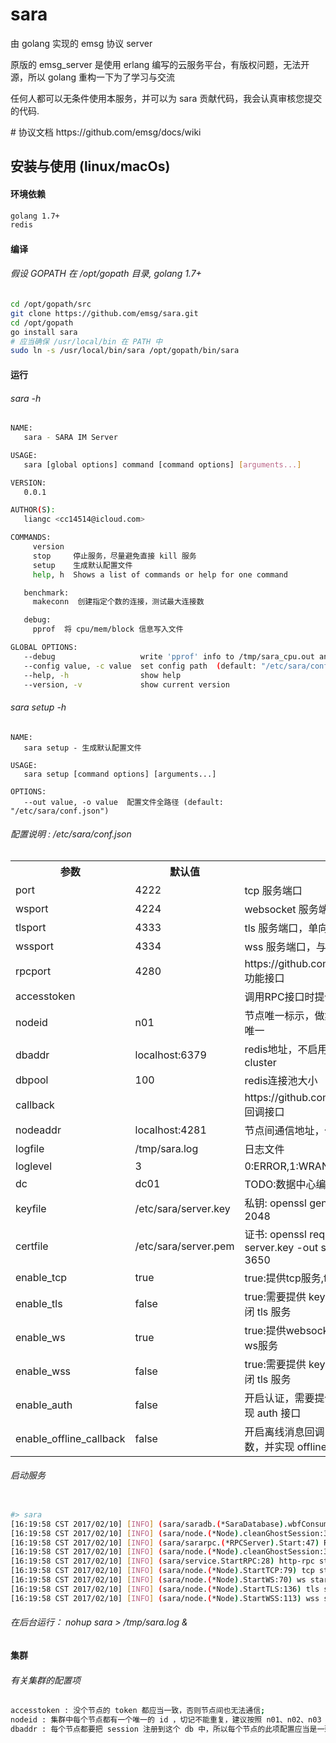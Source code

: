 # sara
<p>由 golang 实现的 emsg 协议 server</p>
<p>原版的 emsg_server 是使用 erlang 编写的云服务平台，有版权问题，无法开源，所以 golang 重构一下为了学习与交流<p> 
<p>任何人都可以无条件使用本服务，并可以为 sara 贡献代码，我会认真审核您提交的代码.</p>
# 协议文档
https://github.com/emsg/docs/wiki

## 安装与使用 (linux/macOs)
#### 环境依赖
```sh
golang 1.7+
redis
```

#### 编译 
###### 假设 GOPATH 在 /opt/gopath 目录, golang 1.7+
```sh
cd /opt/gopath/src
git clone https://github.com/emsg/sara.git
cd /opt/gopath
go install sara
# 应当确保 /usr/local/bin 在 PATH 中
sudo ln -s /usr/local/bin/sara /opt/gopath/bin/sara
```

#### 运行
###### sara -h
```sh
NAME:
   sara - SARA IM Server

USAGE:
   sara [global options] command [command options] [arguments...]

VERSION:
   0.0.1

AUTHOR(S):
   liangc <cc14514@icloud.com>

COMMANDS:
     version
     stop     停止服务，尽量避免直接 kill 服务
     setup    生成默认配置文件
     help, h  Shows a list of commands or help for one command

   benchmark:
     makeconn  创建指定个数的连接，测试最大连接数

   debug:
     pprof  将 cpu/mem/block 信息写入文件

GLOBAL OPTIONS:
   --debug                   write 'pprof' info to /tmp/sara_cpu.out and /tmp/sara_mem.out
   --config value, -c value  set config path  (default: "/etc/sara/conf.json")
   --help, -h                show help
   --version, -v             show current version
```

###### sara setup -h
```
NAME:
   sara setup - 生成默认配置文件

USAGE:
   sara setup [command options] [arguments...]

OPTIONS:
   --out value, -o value  配置文件全路径 (default: "/etc/sara/conf.json")
```
###### 配置说明 : /etc/sara/conf.json
<table>
<tr><th>参数</th><th>默认值</th><th>说明</th></tr>
<tr><td>port</td><td>4222</td><td>tcp 服务端口</td></tr>
<tr><td>wsport</td><td>4224</td><td>websocket 服务端口</td></tr>
<tr><td>tlsport</td><td>4333</td><td>tls 服务端口，单向认证</td></tr>
<tr><td>wssport</td><td>4334</td><td>wss 服务端口，与tls使用同一个证书</td></tr>
<tr><td>rpcport</td><td>4280</td><td>https://github.com/emsg/docs/wiki/RPC 功能接口</td></tr>
<tr><td>accesstoken</td><td></td><td>调用RPC接口时提供的身份认证</td></tr>
<tr><td>nodeid</td><td>n01</td><td>节点唯一标示，做集群时必须确保此属性唯一</td></tr>
<tr><td>dbaddr</td><td>localhost:6379</td><td>redis地址，不启用 auth，支持单节点和 cluster </td></tr>
<tr><td>dbpool</td><td>100</td><td>redis连接池大小</td></tr>
<tr><td>callback</td><td></td><td>https://github.com/emsg/docs/wiki/RPC 回调接口</td><td> 
<tr><td>nodeaddr</td><td>localhost:4281</td><td>节点间通信地址，做集群部署时使用</td></tr>
<tr><td>logfile</td><td>/tmp/sara.log</td><td>日志文件</td></tr>
<tr><td>loglevel</td><td>3</td><td>0:ERROR,1:WRAN,2:INFO,3:DEBUG</td></tr>
<tr><td>dc</td><td>dc01</td><td>TODO:数据中心编号，跨数据中心部署</td></tr>
<tr><td>keyfile</td><td>/etc/sara/server.key</td><td>私钥: openssl genrsa -out server.key 2048</td></tr>
<tr><td>certfile</td><td>/etc/sara/server.pem</td><td>证书: openssl req -new -x509 -key server.key -out server.pem -days 3650</td></tr>
<tr><td>enable_tcp</td><td>true</td><td>true:提供tcp服务,false:不提供tcp服务</td></tr>
<tr><td>enable_tls</td><td>false</td><td>true:需要提供 keyfile 和 certfile，false:关闭 tls 服务</td></tr>
<tr><td>enable_ws</td><td>true</td><td>true:提供websocket服务，false:不提供ws服务</td></tr>
<tr><td>enable_wss</td><td>false</td><td>true:需要提供 keyfile 和 certfile，false:关闭 tls 服务</td></tr>
<tr><td>enable_auth</td><td>false</td><td>开启认证，需要提供 callback 参数，并实现 auth 接口</td></tr>
<tr><td>enable_offline_callback</td><td>false</td><td>开启离线消息回调，需要提供 callback 参数，并实现 offline 接口</td></tr>
</table>

###### 启动服务
```sh

#> sara 
[16:19:58 CST 2017/02/10] [INFO] (sara/saradb.(*SaraDatabase).wbfConsumer:110) write buffer started ; total consume [40]
[16:19:58 CST 2017/02/10] [INFO] (sara/node.(*Node).cleanGhostSession:353) register node : n01
[16:19:58 CST 2017/02/10] [INFO] (sara/sararpc.(*RPCServer).Start:47) RPCServer listener on  [localhost:4281]
[16:19:58 CST 2017/02/10] [INFO] (sara/node.(*Node).cleanGhostSession:355) 🔪  👻  clean ghost session
[16:19:58 CST 2017/02/10] [INFO] (sara/service.StartRPC:28) http-rpc start on [0.0.0.0:4280]
[16:19:58 CST 2017/02/10] [INFO] (sara/node.(*Node).StartTCP:79) tcp start on [0.0.0.0:4222]
[16:19:58 CST 2017/02/10] [INFO] (sara/node.(*Node).StartWS:70) ws start on [4224]
[16:19:58 CST 2017/02/10] [INFO] (sara/node.(*Node).StartTLS:136) tls start on [0.0.0.0:4333]
[16:19:58 CST 2017/02/10] [INFO] (sara/node.(*Node).StartWSS:113) wss start on [0.0.0.0:4334]

```
###### 在后台运行： nohup sara > /tmp/sara.log &

#### 集群
###### 有关集群的配置项
```sh
accesstoken : 没个节点的 token 都应当一致，否则节点间也无法通信;
nodeid : 集群中每个节点都有一个唯一的 id ，切记不能重复，建议按照 n01、n02、n03 这样编排;
dbaddr : 每个节点都要把 session 注册到这个 db 中，所以每个节点的此项配置应当是一致的;
```

